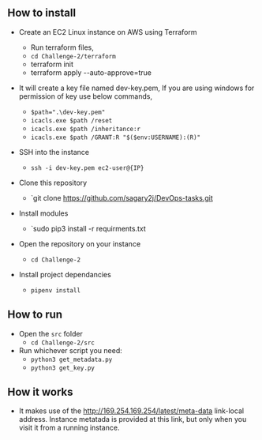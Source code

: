 ## How to install
- Create an EC2 Linux instance on AWS using Terraform
  - Run terraform files,
  - `cd Challenge-2/terraform`
  -  terraform init
  -  terraform apply --auto-approve=true
- It will create a key file named dev-key.pem, If you are using windows for permission of key use below commands,
  - `$path=".\dev-key.pem"`
  - `icacls.exe $path /reset`
  - `icacls.exe $path /inheritance:r`
  - `icacls.exe $path /GRANT:R "$($env:USERNAME):(R)"`

- SSH into the instance
  - `ssh -i dev-key.pem ec2-user@{IP}`
- Clone this repository
  - `git clone https://github.com/sagary2j/DevOps-tasks.git
- Install modules
  - `sudo pip3 install -r requirments.txt
- Open the repository on your instance
  - `cd Challenge-2`
- Install project dependancies
  - `pipenv install`


## How to run
- Open the `src` folder
  - `cd Challenge-2/src`
- Run whichever script you need:
  - `python3 get_metadata.py`
  - `python3 get_key.py`

## How it works
- It makes use of the http://169.254.169.254/latest/meta-data link-local address. Instance metatada is provided at this link, but only when you visit it from a running instance.
